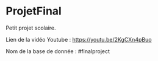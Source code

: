 # ProjetFinal

Petit projet scolaire. 

Lien de la vidéo Youtube : https://youtu.be/2KgCXn4pBuo

Nom de la base de donnée : #finalproject

